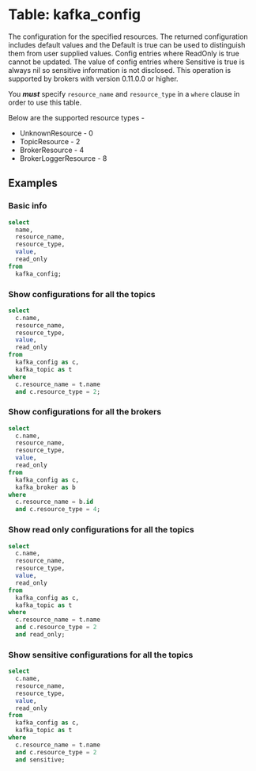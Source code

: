 # Table: kafka_config

The configuration for the specified resources. The returned configuration includes default values and the Default is true can be used to distinguish them from user supplied values. Config entries where ReadOnly is true cannot be updated. The value of config entries where Sensitive is true is always nil so sensitive information is not disclosed. This operation is supported by brokers with version 0.11.0.0 or higher.

You **_must_** specify `resource_name` and `resource_type` in a `where` clause in order to use this table.

Below are the supported resource types -
- UnknownResource - 0
- TopicResource - 2
- BrokerResource - 4
- BrokerLoggerResource - 8

## Examples

### Basic info

```sql
select
  name,
  resource_name,
  resource_type,
  value,
  read_only
from
  kafka_config;
```

### Show configurations for all the topics

```sql
select
  c.name,
  resource_name,
  resource_type,
  value,
  read_only
from
  kafka_config as c,
  kafka_topic as t
where
  c.resource_name = t.name
  and c.resource_type = 2;
```

### Show configurations for all the brokers

```sql
select
  c.name,
  resource_name,
  resource_type,
  value,
  read_only
from
  kafka_config as c,
  kafka_broker as b
where
  c.resource_name = b.id
  and c.resource_type = 4;
```

### Show read only configurations for all the topics

```sql
select
  c.name,
  resource_name,
  resource_type,
  value,
  read_only
from
  kafka_config as c,
  kafka_topic as t
where
  c.resource_name = t.name
  and c.resource_type = 2
  and read_only;
```

### Show sensitive configurations for all the topics

```sql
select
  c.name,
  resource_name,
  resource_type,
  value,
  read_only
from
  kafka_config as c,
  kafka_topic as t
where
  c.resource_name = t.name
  and c.resource_type = 2
  and sensitive;
```